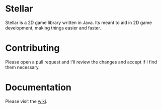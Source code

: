 # Stellar
Stellar is a 2D game library written in Java. Its meant to aid in 2D game development, making things easier and faster.

# Contributing

Please open a pull request and I'll review the changes and accept if I find them necessary.

# Documentation

Please visit the [wiki](https://github.com/Vrekt/Stellar/wiki). 
